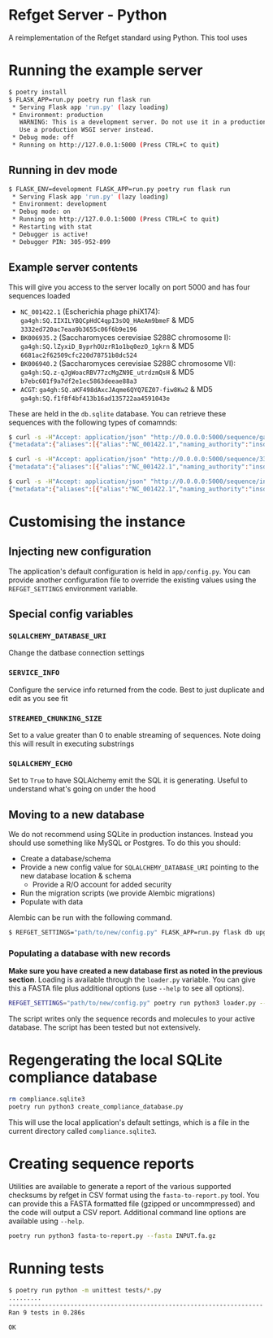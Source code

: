# Refget Server - Python

A reimplementation of the Refget standard using Python. This tool uses 

# Running the example server

```bash
$ poetry install
$ FLASK_APP=run.py poetry run flask run
 * Serving Flask app 'run.py' (lazy loading)
 * Environment: production
   WARNING: This is a development server. Do not use it in a production deployment.
   Use a production WSGI server instead.
 * Debug mode: off
 * Running on http://127.0.0.1:5000 (Press CTRL+C to quit)
```

## Running in dev mode
```bash
$ FLASK_ENV=development FLASK_APP=run.py poetry run flask run
 * Serving Flask app 'run.py' (lazy loading)
 * Environment: development
 * Debug mode: on
 * Running on http://127.0.0.1:5000 (Press CTRL+C to quit)
 * Restarting with stat
 * Debugger is active!
 * Debugger PIN: 305-952-899
```

## Example server contents

This will give you access to the server locally on port 5000 and has four sequences loaded

- `NC_001422.1` (Escherichia phage phiX174): `ga4gh:SQ.IIXILYBQCpHdC4qpI3sOQ_HAeAm9bmeF` & MD5 `3332ed720ac7eaa9b3655c06f6b9e196`
- `BK006935.2` (Saccharomyces cerevisiae S288C chromosome I): `ga4gh:SQ.lZyxiD_ByprhOUzrR1o1bq0ezO_1gkrn` & MD5 `6681ac2f62509cfc220d78751b8dc524`
- `BK006940.2` (Saccharomyces cerevisiae S288C chromosome VI): `ga4gh:SQ.z-qJgWoacRBV77zcMgZN9E_utrdzmQsH` & MD5 `b7ebc601f9a7df2e1ec5863deeae88a3`
- `ACGT`: `ga4gh:SQ.aKF498dAxcJAqme6QYQ7EZ07-fiw8Kw2` & MD5 `ga4gh:SQ.f1f8f4bf413b16ad135722aa4591043e`

These are held in the `db.sqlite` database. You can retrieve these sequences with the following types of comamnds:

```bash
$ curl -s -H"Accept: application/json" "http://0.0.0.0:5000/sequence/ga4gh:SQ.IIXILYBQCpHdC4qpI3sOQ_HAeAm9bmeF/metadata"
{"metadata":{"aliases":[{"alias":"NC_001422.1","naming_authority":"insdc"}],"ga4gh":"ga4gh:SQ.IIXILYBQCpHdC4qpI3sOQ_HAeAm9bmeF","id":"ga4gh:SQ.IIXILYBQCpHdC4qpI3sOQ_HAeAm9bmeF","length":5386,"md5":"3332ed720ac7eaa9b3655c06f6b9e196"}}

$ curl -s -H"Accept: application/json" "http://0.0.0.0:5000/sequence/3332ed720ac7eaa9b3655c06f6b9e196/metadata"
{"metadata":{"aliases":[{"alias":"NC_001422.1","naming_authority":"insdc"}],"ga4gh":"ga4gh:SQ.IIXILYBQCpHdC4qpI3sOQ_HAeAm9bmeF","id":"ga4gh:SQ.IIXILYBQCpHdC4qpI3sOQ_HAeAm9bmeF","length":5386,"md5":"3332ed720ac7eaa9b3655c06f6b9e196"}}

$ curl -s -H"Accept: application/json" "http://0.0.0.0:5000/sequence/insdc:NC_001422.1/metadata"
{"metadata":{"aliases":[{"alias":"NC_001422.1","naming_authority":"insdc"}],"ga4gh":"ga4gh:SQ.IIXILYBQCpHdC4qpI3sOQ_HAeAm9bmeF","id":"ga4gh:SQ.IIXILYBQCpHdC4qpI3sOQ_HAeAm9bmeF","length":5386,"md5":"3332ed720ac7eaa9b3655c06f6b9e196"}}
```

# Customising the instance

## Injecting new configuration

The application's default configuration is held in `app/config.py`. You can provide another configuration file to override the existing values using the `REFGET_SETTINGS` environment variable.

## Special config variables

### `SQLALCHEMY_DATABASE_URI`

Change the datbase connection settings

### `SERVICE_INFO`

Configure the service info returned from the code. Best to just duplicate and edit as you see fit

### `STREAMED_CHUNKING_SIZE`

Set to a value greater than 0 to enable streaming of sequences. Note doing this will result in executing substrings

### `SQLALCHEMY_ECHO`

Set to `True` to have SQLAlchemy emit the SQL it is generating. Useful to understand what's going on under the hood

## Moving to a new database

We do not recommend using SQLite in production instances. Instead you should use something like MySQL or Postgres. To do this you should:

- Create a database/schema
- Provide a new config value for `SQLALCHEMY_DATABASE_URI` pointing to the new database location & schema
  - Provide a R/O account for added security
- Run the migration scripts (we provide Alembic migrations)
- Populate with data

Alembic can be run with the following command.

```bash
$ REFGET_SETTINGS="path/to/new/config.py" FLASK_APP=run.py flask db upgrade
```

### Populating a database with new records

**Make sure you have created a new database first as noted in the previous section**. Loading is available through the `loader.py` variable. You can give this a FASTA file plus additional options (use `--help` to see all options).

```bash
REFGET_SETTINGS="path/to/new/config.py" poetry run python3 loader.py --fasta FILE --authority insdc --type dna
```

The script writes only the sequence records and molecules to your active database. The script has been tested but not extensively.

# Regengerating the local SQLite compliance database

```bash
rm compliance.sqlite3
poetry run python3 create_compliance_database.py
```

This will use the local application's default settings, which is a file in the current directory called `compliance.sqlite3`.

# Creating sequence reports

Utilities are available to generate a report of the various supported checksums by refget in CSV format using the `fasta-to-report.py` tool. You can provide this a FASTA formatted file (gzipped or uncommpressed) and the code will output a CSV report. Additional command line options are available using `--help`.

```bash
poetry run python3 fasta-to-report.py --fasta INPUT.fa.gz 
```

# Running tests

```bash
$ poetry run python -m unittest tests/*.py
.........
----------------------------------------------------------------------
Ran 9 tests in 0.286s

OK
```
